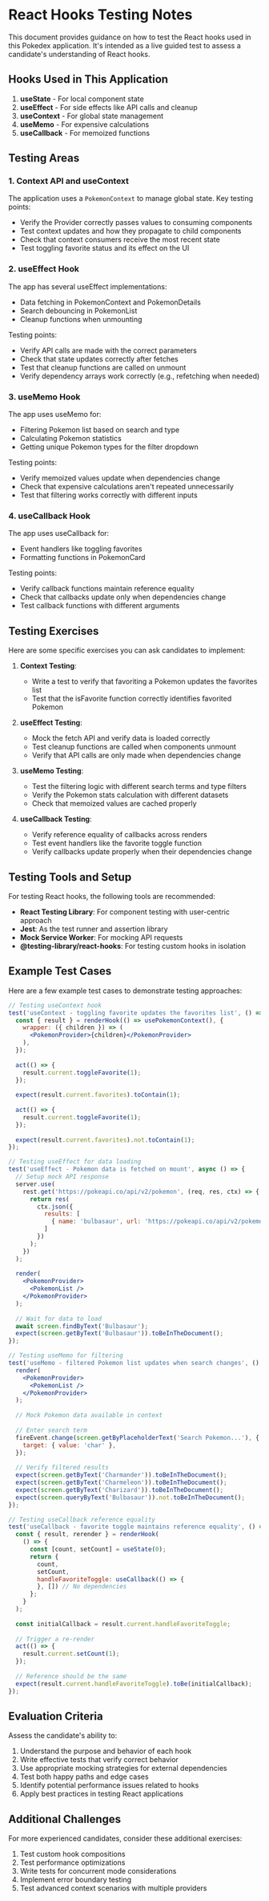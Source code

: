 # React Hooks Testing Notes

This document provides guidance on how to test the React hooks used in this Pokedex application. It's intended as a live guided test to assess a candidate's understanding of React hooks.

## Hooks Used in This Application

1. **useState** - For local component state
2. **useEffect** - For side effects like API calls and cleanup
3. **useContext** - For global state management
4. **useMemo** - For expensive calculations
5. **useCallback** - For memoized functions

## Testing Areas

### 1. Context API and useContext

The application uses a `PokemonContext` to manage global state. Key testing points:

- Verify the Provider correctly passes values to consuming components
- Test context updates and how they propagate to child components
- Check that context consumers receive the most recent state
- Test toggling favorite status and its effect on the UI

### 2. useEffect Hook

The app has several useEffect implementations:

- Data fetching in PokemonContext and PokemonDetails
- Search debouncing in PokemonList
- Cleanup functions when unmounting

Testing points:
- Verify API calls are made with the correct parameters
- Check that state updates correctly after fetches
- Test that cleanup functions are called on unmount
- Verify dependency arrays work correctly (e.g., refetching when needed)

### 3. useMemo Hook

The app uses useMemo for:

- Filtering Pokemon list based on search and type
- Calculating Pokemon statistics
- Getting unique Pokemon types for the filter dropdown

Testing points:
- Verify memoized values update when dependencies change
- Check that expensive calculations aren't repeated unnecessarily
- Test that filtering works correctly with different inputs

### 4. useCallback Hook

The app uses useCallback for:

- Event handlers like toggling favorites
- Formatting functions in PokemonCard

Testing points:
- Verify callback functions maintain reference equality
- Check that callbacks update only when dependencies change
- Test callback functions with different arguments

## Testing Exercises

Here are some specific exercises you can ask candidates to implement:

1. **Context Testing**: 
   - Write a test to verify that favoriting a Pokemon updates the favorites list
   - Test that the isFavorite function correctly identifies favorited Pokemon

2. **useEffect Testing**:
   - Mock the fetch API and verify data is loaded correctly
   - Test cleanup functions are called when components unmount
   - Verify that API calls are only made when dependencies change

3. **useMemo Testing**:
   - Test the filtering logic with different search terms and type filters
   - Verify the Pokemon stats calculation with different datasets
   - Check that memoized values are cached properly

4. **useCallback Testing**:
   - Verify reference equality of callbacks across renders
   - Test event handlers like the favorite toggle function
   - Verify callbacks update properly when their dependencies change

## Testing Tools and Setup

For testing React hooks, the following tools are recommended:

- **React Testing Library**: For component testing with user-centric approach
- **Jest**: As the test runner and assertion library
- **Mock Service Worker**: For mocking API requests
- **@testing-library/react-hooks**: For testing custom hooks in isolation

## Example Test Cases

Here are a few example test cases to demonstrate testing approaches:

```jsx
// Testing useContext hook
test('useContext - toggling favorite updates the favorites list', () => {
  const { result } = renderHook(() => usePokemonContext(), {
    wrapper: ({ children }) => (
      <PokemonProvider>{children}</PokemonProvider>
    ),
  });
  
  act(() => {
    result.current.toggleFavorite(1);
  });
  
  expect(result.current.favorites).toContain(1);
  
  act(() => {
    result.current.toggleFavorite(1);
  });
  
  expect(result.current.favorites).not.toContain(1);
});

// Testing useEffect for data loading
test('useEffect - Pokemon data is fetched on mount', async () => {
  // Setup mock API response
  server.use(
    rest.get('https://pokeapi.co/api/v2/pokemon', (req, res, ctx) => {
      return res(
        ctx.json({
          results: [
            { name: 'bulbasaur', url: 'https://pokeapi.co/api/v2/pokemon/1/' }
          ]
        })
      );
    })
  );
  
  render(
    <PokemonProvider>
      <PokemonList />
    </PokemonProvider>
  );
  
  // Wait for data to load
  await screen.findByText('Bulbasaur');
  expect(screen.getByText('Bulbasaur')).toBeInTheDocument();
});

// Testing useMemo for filtering
test('useMemo - filtered Pokemon list updates when search changes', () => {
  render(
    <PokemonProvider>
      <PokemonList />
    </PokemonProvider>
  );
  
  // Mock Pokemon data available in context
  
  // Enter search term
  fireEvent.change(screen.getByPlaceholderText('Search Pokemon...'), {
    target: { value: 'char' },
  });
  
  // Verify filtered results
  expect(screen.getByText('Charmander')).toBeInTheDocument();
  expect(screen.getByText('Charmeleon')).toBeInTheDocument();
  expect(screen.getByText('Charizard')).toBeInTheDocument();
  expect(screen.queryByText('Bulbasaur')).not.toBeInTheDocument();
});

// Testing useCallback reference equality
test('useCallback - favorite toggle maintains reference equality', () => {
  const { result, rerender } = renderHook(
    () => {
      const [count, setCount] = useState(0);
      return {
        count,
        setCount,
        handleFavoriteToggle: useCallback(() => {
        }, []) // No dependencies
      };
    }
  );
  
  const initialCallback = result.current.handleFavoriteToggle;
  
  // Trigger a re-render
  act(() => {
    result.current.setCount(1);
  });
  
  // Reference should be the same
  expect(result.current.handleFavoriteToggle).toBe(initialCallback);
});
```

## Evaluation Criteria

Assess the candidate's ability to:

1. Understand the purpose and behavior of each hook
2. Write effective tests that verify correct behavior
3. Use appropriate mocking strategies for external dependencies
4. Test both happy paths and edge cases
5. Identify potential performance issues related to hooks
6. Apply best practices in testing React applications

## Additional Challenges

For more experienced candidates, consider these additional exercises:

1. Test custom hook compositions
2. Test performance optimizations
3. Write tests for concurrent mode considerations
4. Implement error boundary testing
5. Test advanced context scenarios with multiple providers 